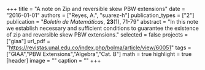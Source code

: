 +++
title = "A note on Zip and reversible skew PBW extensions"
date = "2016-01-01"
authors = ["Reyes, A.", "suarez-h"]
publication_types = ["2"]
publication = "*Boletín de Matemáticas*, **23**(1), 71-79"
abstract = "In this note we establish necessary and sufficient conditions to guarantee the existence of zip and reversible skew PBW extensions."
selected = false
projects = ["giaa"]
url_pdf = "https://revistas.unal.edu.co/index.php/bolma/article/view/60051"
tags = ["GIAA","PBW Extensions","Algebra","Cat. B"]
math = true
highlight = true
[header]
image = ""
caption = ""
+++
